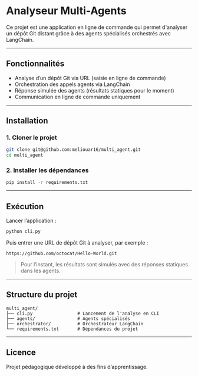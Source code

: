 # Analyseur Multi-Agents

Ce projet est une application en ligne de commande qui permet d'analyser un dépôt Git distant grâce à des agents spécialisés orchestrés avec LangChain.

---

## Fonctionnalités

- Analyse d’un dépôt Git via URL (saisie en ligne de commande)
- Orchestration des appels agents via LangChain
- Réponse simulée des agents (résultats statiques pour le moment)
- Communication en ligne de commande uniquement

---

## Installation

### 1. Cloner le projet

```bash
git clone git@github.com:meliouar16/multi_agent.git
cd multi_agent
```

### 2. Installer les dépendances

```bash
pip install -r requirements.txt
```

---

## Exécution

Lancer l’application :

```bash
python cli.py
```

Puis entrer une URL de dépôt Git à analyser, par exemple :

```
https://github.com/octocat/Hello-World.git
```

> Pour l’instant, les résultats sont simulés avec des réponses statiques dans les agents.

---

## Structure du projet

```
multi_agent/
├── cli.py                 # Lancement de l'analyse en CLI
├── agents/                # Agents spécialisés
├── orchestrator/          # Orchestrateur LangChain
└── requirements.txt       # Dépendances du projet
```

---

## Licence

Projet pédagogique développé à des fins d’apprentissage.
